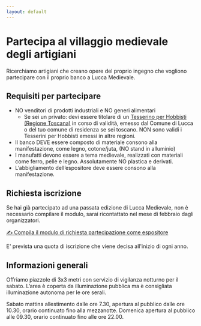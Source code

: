 ```yaml
---
layout: default
---
```


# Partecipa al villaggio medievale degli artigiani

Ricerchiamo artigiani che creano opere del proprio ingegno che vogliono
partecipare con il proprio banco a Lucca Medievale.

## Requisiti per partecipare

* NO venditori di prodotti industriali e NO generi alimentari
  * Se sei un privato: devi essere titolare di un [Tesserino per
    Hobbisti (Regione Toscana)](http://www.comune.lucca.it/flex/cm/pages/ServeBLOB.php/L/IT/IDPagina/4579)
    in corso di validità, emesso dal Comune di Lucca o del tuo comune di residenza se sei toscano.
    NON sono validi i Tesserini per Hobbisti emessi in altre regioni.
* Il banco DEVE essere composto di materiale consono alla manifestazione, come
  legno, cotone/juta, (NO stand in alluminio)
* I manufatti devono essere a tema medievale, realizzati con materiali come
  ferro, pelle e legno. Assolutamente NO plastica e derivati.
* L’abbigliamento dell’espositore deve essere consono alla manifestazione.

## Richiesta iscrizione

Se hai già partecipato ad una passata edizione di Lucca Medievale, non è
necessario compilare il modulo, sarai ricontattato nel mese di febbraio dagli
organizzatori.

[✍️ Compila il modulo di richiesta partecipazione come espositore](https://docs.google.com/forms/d/e/1FAIpQLSekA-gAjpFNArQz9EbZujL9SdEOghzfo4QN4H7Jxq_mAeGUCg/viewform?usp=sf_link)

E' prevista una quota di iscrizione che viene decisa all'inizio di ogni anno.

## Informazioni generali

Offriamo piazzole di 3x3 metri con servizio di vigilanza notturno per il sabato.
L’area è coperta da illuminazione pubblica ma è consigliata illuminazione
autonoma per le ore serali.

Sabato mattina allestimento dalle ore 7.30, apertura al pubblico dalle ore
10.30, orario continuato fino alla mezzanotte. Domenica apertura al pubblico
alle 09.30, orario continuato fino alle ore 22.00.
